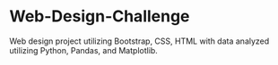 # Web-Design-Challenge
Web design project utilizing Bootstrap, CSS, HTML with data analyzed utilizing Python, Pandas, and Matplotlib.
